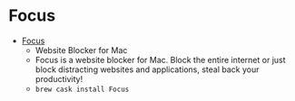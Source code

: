 # Focus
- [Focus](https://heyfocus.com/)
  -  Website Blocker for Mac
  - Focus is a website blocker for Mac. Block the entire internet or just block distracting websites and applications, steal back your productivity!
  - `brew cask install Focus`
